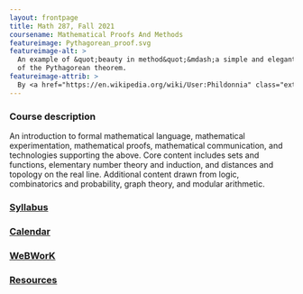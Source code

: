 ```yaml
---
layout: frontpage
title: Math 287, Fall 2021
coursename: Mathematical Proofs And Methods
featureimage: Pythagorean_proof.svg
featureimage-alt: >
  An example of &quot;beauty in method&quot;&mdash;a simple and elegant visual descriptor
  of the Pythagorean theorem.
featureimage-attrib: >
  By <a href="https://en.wikipedia.org/wiki/User:Phildonnia" class="extiw" title="wikipedia:User:Phildonnia">Phildonnia</a> at <a href="https://en.wikipedia.org/wiki/" class="extiw" title="wikipedia:">English Wikipedia</a>, <a href="https://creativecommons.org/licenses/by-sa/3.0" title="Creative Commons Attribution-Share Alike 3.0">CC BY-SA 3.0</a>, <a href="https://commons.wikimedia.org/w/index.php?curid=15334881">Link</a>
---
```


### Course description

An introduction to formal mathematical language, mathematical experimentation,
mathematical proofs, mathematical communication, and technologies supporting the above.
Core content includes sets and functions, elementary number theory and induction,
and distances and topology on the real line.
Additional content drawn from logic, combinatorics and probability, graph theory,
and modular arithmetic.


### [Syllabus](syllabus)

### [Calendar](calendar)

### [WeBWorK](https://zeno.boisestate.edu/webwork2/)

### [Resources](resources)
